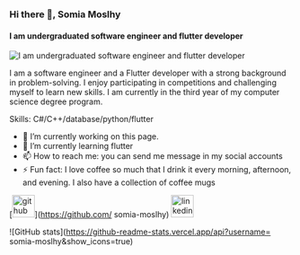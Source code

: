 ### Hi there 👋, Somia Moslhy
#### I am undergraduated software engineer and flutter developer
![I am undergraduated software engineer and flutter developer](http://i.imgur.com/c7GmAJf.png)

I am a software engineer and a Flutter developer with a strong background in problem-solving. I enjoy participating in competitions and challenging myself to learn new skills. I am currently in the third year of my computer science degree program.

Skills: C#/C++/database/python/flutter

- 🔭 I’m currently working on this page. 
- 🌱 I’m currently learning flutter  
- 📫 How to reach me: you can send me message in my social accounts 
- ⚡ Fun fact: I love coffee so much that I drink it every morning, afternoon, and evening. I also have a collection of coffee mugs 


[<img src='https://cdn.jsdelivr.net/npm/simple-icons@3.0.1/icons/github.svg' alt='github' height='40'>](https://github.com/ somia-moslhy)  [<img src='https://cdn.jsdelivr.net/npm/simple-icons@3.0.1/icons/linkedin.svg' alt='linkedin' height='40'>](https://www.linkedin.com/in/www.linkedin.com/in/somia-afify/)  

![GitHub stats](https://github-readme-stats.vercel.app/api?username= somia-moslhy&show_icons=true)  



